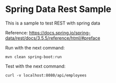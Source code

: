 # Spring Data Rest Sample

This is a sample to test REST with spring data 

Reference: https://docs.spring.io/spring-data/rest/docs/3.5.5/reference/html/#preface

Run with the next command: 
~~~
mvn clean spring-boot:run
~~~

Test with the next command:
~~~
curl -v localhost:8080/api/employees
~~~
